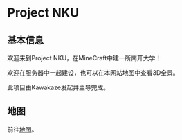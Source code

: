 # Project NKU

## 基本信息

欢迎来到Project NKU，在MineCraft中建一所南开大学！

欢迎在服务器中一起建设，也可以在本网站地图中查看3D全景。

此项目由Kawakaze发起并主导完成。

## 地图

前往[地图](./map)。
